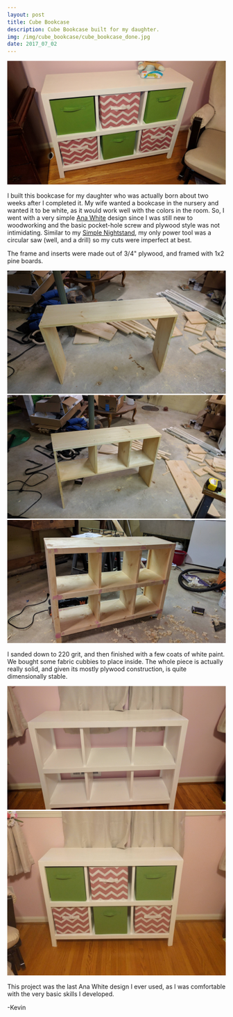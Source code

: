```yaml
---
layout: post
title: Cube Bookcase 
description: Cube Bookcase built for my daughter.
img: /img/cube_bookcase/cube_bookcase_done.jpg
date: 2017_07_02
---
```


<div class="img_row">
    <img class="col three" src="/img/cube_bookcase/cube_bookcase.jpg"/>
</div>

I built this bookcase for my daughter who was actually born about two weeks after I completed it.  My wife wanted a bookcase in the nursery and wanted it to be white, as it would work well with the colors in the room.  So, I went with a very simple [Ana White](http://www.ana-white.com) design since I was still new to woodworking and the basic pocket-hole screw and plywood style was not intimidating.  Similar to my [Simple Nightstand](/furniture/2017_05_01_nightstand), my only power tool was a circular saw (well, and a drill) so my cuts were imperfect at best.

The frame and inserts were made out of 3/4" plywood, and framed with 1x2 pine boards.

<div class="img row">
    <img class="col three" src="/img/cube_bookcase/frame1.jpg"/>
</div>
<div class="img row">
    <img class="col three" src="/img/cube_bookcase/frame2.jpg"/>
</div>
<div class="img row">
    <img class="col three" src="/img/cube_bookcase/frame3.jpg"/>
</div>


I sanded down to 220 grit, and then finished with a few coats of white paint.  We bought some fabric cubbies to place inside.  The whole piece is actually really solid, and given its mostly plywood construction, is quite dimensionally stable.

<div class="img row">
    <img class="col three" src="/img/cube_bookcase/frame_painted.jpg"/>
</div>
<div class="img row">
    <img class="col three" src="/img/cube_bookcase/cube_bookcase_done.jpg"/>
</div>

This project was the last Ana White design I ever used, as I was comfortable with the very basic skills I developed.  

-Kevin
